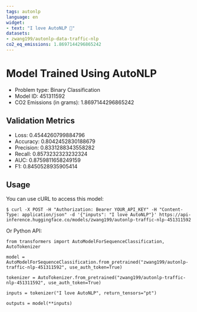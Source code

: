 ```yaml
---
tags: autonlp
language: en
widget:
- text: "I love AutoNLP 🤗"
datasets:
- zwang199/autonlp-data-traffic-nlp
co2_eq_emissions: 1.8697144296865242
---
```


# Model Trained Using AutoNLP

- Problem type: Binary Classification
- Model ID: 451311592
- CO2 Emissions (in grams): 1.8697144296865242

## Validation Metrics

- Loss: 0.4544260799884796
- Accuracy: 0.8042452830188679
- Precision: 0.8331288343558282
- Recall: 0.8573232323232324
- AUC: 0.8759811658249159
- F1: 0.8450528935905414

## Usage

You can use cURL to access this model:

```
$ curl -X POST -H "Authorization: Bearer YOUR_API_KEY" -H "Content-Type: application/json" -d '{"inputs": "I love AutoNLP"}' https://api-inference.huggingface.co/models/zwang199/autonlp-traffic-nlp-451311592
```

Or Python API:

```
from transformers import AutoModelForSequenceClassification, AutoTokenizer

model = AutoModelForSequenceClassification.from_pretrained("zwang199/autonlp-traffic-nlp-451311592", use_auth_token=True)

tokenizer = AutoTokenizer.from_pretrained("zwang199/autonlp-traffic-nlp-451311592", use_auth_token=True)

inputs = tokenizer("I love AutoNLP", return_tensors="pt")

outputs = model(**inputs)
```